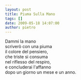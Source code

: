 ```yaml
---
layout: post
title: Piuma Sulla Mano
tags: []
date: 2009-05-18 14:07:00
author: pietro
---
```

Dammi la mano<br/>scriverò con una piuma<br/>il colore del pensiero,<br/>che triste si consuma<br/>nel riflesso del respiro,<br/>e concluderai l'affanno<br/>dopo un giorno un mese e un anno.
